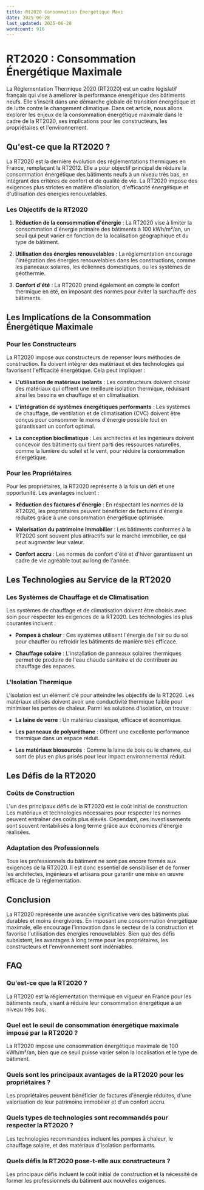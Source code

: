 ```yaml
---
title: Rt2020 Consommation Énergétique Maxi
date: 2025-06-28
last_updated: 2025-06-28
wordcount: 916
---
```


# RT2020 : Consommation Énergétique Maximale

La Réglementation Thermique 2020 (RT2020) est un cadre législatif français qui vise à améliorer la performance énergétique des bâtiments neufs. Elle s'inscrit dans une démarche globale de transition énergétique et de lutte contre le changement climatique. Dans cet article, nous allons explorer les enjeux de la consommation énergétique maximale dans le cadre de la RT2020, ses implications pour les constructeurs, les propriétaires et l'environnement.

## Qu'est-ce que la RT2020 ?

La RT2020 est la dernière évolution des réglementations thermiques en France, remplaçant la RT2012. Elle a pour objectif principal de réduire la consommation énergétique des bâtiments neufs à un niveau très bas, en intégrant des critères de confort et de qualité de vie. La RT2020 impose des exigences plus strictes en matière d'isolation, d'efficacité énergétique et d'utilisation des énergies renouvelables.

### Les Objectifs de la RT2020

1. **Réduction de la consommation d'énergie** : La RT2020 vise à limiter la consommation d'énergie primaire des bâtiments à 100 kWh/m²/an, un seuil qui peut varier en fonction de la localisation géographique et du type de bâtiment.
   
2. **Utilisation des énergies renouvelables** : La réglementation encourage l'intégration des énergies renouvelables dans les constructions, comme les panneaux solaires, les éoliennes domestiques, ou les systèmes de géothermie.

3. **Confort d'été** : La RT2020 prend également en compte le confort thermique en été, en imposant des normes pour éviter la surchauffe des bâtiments.

## Les Implications de la Consommation Énergétique Maximale

### Pour les Constructeurs

La RT2020 impose aux constructeurs de repenser leurs méthodes de construction. Ils doivent intégrer des matériaux et des technologies qui favorisent l'efficacité énergétique. Cela peut impliquer :

- **L'utilisation de matériaux isolants** : Les constructeurs doivent choisir des matériaux qui offrent une meilleure isolation thermique, réduisant ainsi les besoins en chauffage et en climatisation.

- **L'intégration de systèmes énergétiques performants** : Les systèmes de chauffage, de ventilation et de climatisation (CVC) doivent être conçus pour consommer le moins d'énergie possible tout en garantissant un confort optimal.

- **La conception bioclimatique** : Les architectes et les ingénieurs doivent concevoir des bâtiments qui tirent parti des ressources naturelles, comme la lumière du soleil et le vent, pour réduire la consommation énergétique.

### Pour les Propriétaires

Pour les propriétaires, la RT2020 représente à la fois un défi et une opportunité. Les avantages incluent :

- **Réduction des factures d'énergie** : En respectant les normes de la RT2020, les propriétaires peuvent bénéficier de factures d'énergie réduites grâce à une consommation énergétique optimisée.

- **Valorisation du patrimoine immobilier** : Les bâtiments conformes à la RT2020 sont souvent plus attractifs sur le marché immobilier, ce qui peut augmenter leur valeur.

- **Confort accru** : Les normes de confort d'été et d'hiver garantissent un cadre de vie agréable tout au long de l'année.

## Les Technologies au Service de la RT2020

### Les Systèmes de Chauffage et de Climatisation

Les systèmes de chauffage et de climatisation doivent être choisis avec soin pour respecter les exigences de la RT2020. Les technologies les plus courantes incluent :

- **Pompes à chaleur** : Ces systèmes utilisent l'énergie de l'air ou du sol pour chauffer ou refroidir les bâtiments de manière très efficace.

- **Chauffage solaire** : L'installation de panneaux solaires thermiques permet de produire de l'eau chaude sanitaire et de contribuer au chauffage des espaces.

### L'Isolation Thermique

L'isolation est un élément clé pour atteindre les objectifs de la RT2020. Les matériaux utilisés doivent avoir une conductivité thermique faible pour minimiser les pertes de chaleur. Parmi les solutions d'isolation, on trouve :

- **La laine de verre** : Un matériau classique, efficace et économique.

- **Les panneaux de polyuréthane** : Offrent une excellente performance thermique dans un espace réduit.

- **Les matériaux biosourcés** : Comme la laine de bois ou le chanvre, qui sont de plus en plus prisés pour leur impact environnemental réduit.

## Les Défis de la RT2020

### Coûts de Construction

L'un des principaux défis de la RT2020 est le coût initial de construction. Les matériaux et technologies nécessaires pour respecter les normes peuvent entraîner des coûts plus élevés. Cependant, ces investissements sont souvent rentabilisés à long terme grâce aux économies d'énergie réalisées.

### Adaptation des Professionnels

Tous les professionnels du bâtiment ne sont pas encore formés aux exigences de la RT2020. Il est donc essentiel de sensibiliser et de former les architectes, ingénieurs et artisans pour garantir une mise en œuvre efficace de la réglementation.

## Conclusion

La RT2020 représente une avancée significative vers des bâtiments plus durables et moins énergivores. En imposant une consommation énergétique maximale, elle encourage l'innovation dans le secteur de la construction et favorise l'utilisation des énergies renouvelables. Bien que des défis subsistent, les avantages à long terme pour les propriétaires, les constructeurs et l'environnement sont indéniables.

## FAQ

### Qu'est-ce que la RT2020 ?

La RT2020 est la réglementation thermique en vigueur en France pour les bâtiments neufs, visant à réduire leur consommation énergétique à un niveau très bas.

### Quel est le seuil de consommation énergétique maximale imposé par la RT2020 ?

La RT2020 impose une consommation énergétique maximale de 100 kWh/m²/an, bien que ce seuil puisse varier selon la localisation et le type de bâtiment.

### Quels sont les principaux avantages de la RT2020 pour les propriétaires ?

Les propriétaires peuvent bénéficier de factures d'énergie réduites, d'une valorisation de leur patrimoine immobilier et d'un confort accru.

### Quels types de technologies sont recommandés pour respecter la RT2020 ?

Les technologies recommandées incluent les pompes à chaleur, le chauffage solaire, et des matériaux d'isolation performants.

### Quels défis la RT2020 pose-t-elle aux constructeurs ?

Les principaux défis incluent le coût initial de construction et la nécessité de former les professionnels du bâtiment aux nouvelles exigences.